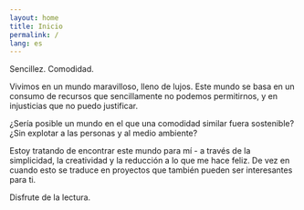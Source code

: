 ```yaml
---
layout: home
title: Inicio
permalink: /
lang: es
---
```


Sencillez. Comodidad.

Vivimos en un mundo maravilloso, lleno de lujos. Este mundo se basa en un consumo de recursos que sencillamente no podemos permitirnos, y en injusticias que no puedo justificar.

¿Sería posible un mundo en el que una comodidad similar fuera sostenible?
¿Sin explotar a las personas y al medio ambiente?

Estoy tratando de encontrar este mundo para mí - a través de la simplicidad, la creatividad y la reducción a lo que me hace feliz. De vez en cuando esto se traduce en proyectos que también pueden ser interesantes para ti.

Disfrute de la lectura.
